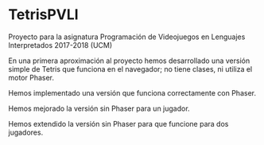 # TetrisPVLI
Proyecto para la asignatura Programación de Videojuegos en Lenguajes Interpretados 2017-2018 (UCM)

En una primera aproximación al proyecto hemos desarrollado una versión simple de Tetris que funciona en el navegador; no tiene clases, ni utiliza el motor Phaser.

Hemos implementado una versión que funciona correctamente con Phaser.

Hemos mejorado la versión sin Phaser para un jugador.

Hemos extendido la versión sin Phaser para que funcione para dos jugadores.
